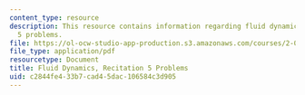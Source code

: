 ```yaml
---
content_type: resource
description: This resource contains information regarding fluid dynamics, recitation
  5 problems.
file: https://ol-ocw-studio-app-production.s3.amazonaws.com/courses/2-06-fluid-dynamics-spring-2013/c2844fe433b7cad45dac106584c3d905_MIT2_06S14_rec5prob.pdf
file_type: application/pdf
resourcetype: Document
title: Fluid Dynamics, Recitation 5 Problems
uid: c2844fe4-33b7-cad4-5dac-106584c3d905
---
```

